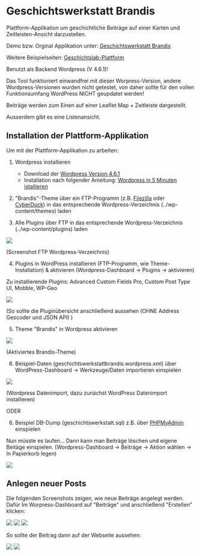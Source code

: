 # Geschichtswerkstatt Brandis
Plattform-Applikation um geschichtliche Beiträge auf einer Karten und Zeitleisten-Ansicht darzustellen.

Demo bzw. Orginal Applikation unter: [Geschichtswerkstatt Brandis](http://geschichtswerkstatt.brandis.eu/)

Weitere Beispielseiten: [Geschichtslab-Plattform](http://geschichtslab.community-infrastructuring.org/)

Benutzt als Backend Wordpress (V 4.6.1)! 

   
   Das Tool funktioniert einwandfrei mit dieser Worpress-Version, andere Wordpress-Versionen wurden nicht getestet, von daher  sollte für den vollen Funktionsumfang WordPress NICHT geupdatet werden!

Beiträge werden zum Einen auf einer Leaflet Map + Zeitleiste dargestellt.

Ausserdem gibt es eine Listenansicht.

## Installation der Plattform-Applikation

Um mit der Plattform-Applikation zu arbeiten:

1. Wordpress installieren
    - Download der [Wordpress Version 4.6.1](https://wordpress.org/download/release-archive/)
    - Installation nach folgender Anleitung:
      [Wordpress in 5 Minuten istallieren](https://www.blogaufbau.de/wordpress-installieren-in-5-minuten/)
    
2. "Brandis"-Theme über ein FTP-Programm (z.B. [Filezilla](https://filezilla-project.org/) oder [CyberDuck](https://cyberduck.io/)) in das entsprechende Wordpress-Verzeichnis (../wp-content/themes) laden 

3. Alle Plugins über FTP in das entsprechende Wordpress-Verzeichnis (../wp-content/plugins) laden

![](ScreenshotFTP.jpg)

(Screenshot FTP Wordpress-Verzeichnis)


4. Plugins in WordPress installieren (FTP-Programm, wie Theme-Installation) & aktivieren (Wordpress-Dashboard -> Plugins -> aktivieren) 

  Zu installierende Plugins: Advanced Custom Fields Pro, Custom Post Type UI, Mobble, WP-Geo

![](WordpressPlugins.JPG)

(So sollte die Pluginübersicht anschließend aussehen (OHNE Address Geocoder und JSON API) )

  
5. Theme "Brandis" in Wordpress aktivieren

![](WordpressTheme.JPG)

(Aktiviertes Brandis-Theme)


6. Beispiel-Daten (geschichtswerkstattbrandis.wordpress.xml) über WordPress-Dashboard -> Werkzeuge/Daten importieren einspielen

![](WordpressDatenImport.jpg)

(Wordpress Datenimport, dazu zunächst WordPress Datenimport installieren)

ODER

6. Beispiel DB-Dump (geschichtswerkstatt.sql) z.B. über [PHPMyAdmin](http://migratetowp.com/faqs/importing-a-sql-file-with-your-wordpress-data/) einspielen

Nun müsste es laufen...
Dann kann man Beiträge löschen und eigene Beitäge einspielen. (Wordpress-Dashboard -> Beiträge -> Aktion wählen -> In Papierkorb legen)

![](PostDelete.jpg)


## Anlegen neuer Posts

Die folgenden Screenshots zeigen, wie neue Beiträge angelegt werden. Dafür Im Worpress-Dashboard auf "Beiträge" und anschließend "Erstellen" klicken:

![](TestBeitrag1.jpg) ![](TestBeitrag2.jpg) ![](TestBeitrag3.jpg)

So sollte der Beitrag dann auf der Webseite aussehen:

![](msp.png) ![](lidt_view.png)





